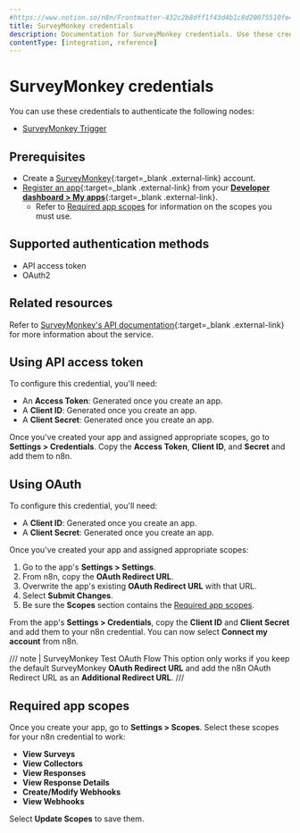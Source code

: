 ```yaml
---
#https://www.notion.so/n8n/Frontmatter-432c2b8dff1f43d4b1c8d20075510fe4
title: SurveyMonkey credentials
description: Documentation for SurveyMonkey credentials. Use these credentials to authenticate SurveyMonkey in n8n, a workflow automation platform.
contentType: [integration, reference]
---
```


# SurveyMonkey credentials

You can use these credentials to authenticate the following nodes:

- [SurveyMonkey Trigger](/integrations/builtin/trigger-nodes/n8n-nodes-base.surveymonkeytrigger.md)


## Prerequisites

- Create a [SurveyMonkey](https://www.surveymonkey.com){:target=_blank .external-link} account.
- [Register an app](https://api.surveymonkey.com/v3/docs?api_key=3yr7n6m8sjwvm48x8nhxej52#registering-an-app){:target=_blank .external-link} from your [**Developer dashboard > My apps**](https://developer.surveymonkey.com/apps/){:target=_blank .external-link}.
    - Refer to [Required app scopes](#required-app-scopes) for information on the scopes you must use.

## Supported authentication methods

- API access token
- OAuth2

## Related resources

Refer to [SurveyMonkey's API documentation](https://developer.surveymonkey.com/api/v3/#SurveyMonkey-Api){:target=_blank .external-link} for more information about the service.

## Using API access token

To configure this credential, you'll need:

- An **Access Token**: Generated once you create an app.
- A **Client ID**: Generated once you create an app.
- A **Client Secret**: Generated once you create an app.

Once you've created your app and assigned appropriate scopes, go to **Settings > Credentials**. Copy the **Access Token**, **Client ID**, and **Secret** and add them to n8n.

## Using OAuth

To configure this credential, you'll need:

- A **Client ID**: Generated once you create an app.
- A **Client Secret**: Generated once you create an app.

Once you've created your app and assigned appropriate scopes:

1. Go to the app's **Settings > Settings**.
2. From n8n, copy the **OAuth Redirect URL**.
3. Overwrite the app's existing **OAuth Redirect URL** with that URL.
4. Select **Submit Changes**.
5. Be sure the **Scopes** section contains the [Required app scopes](#required-app-scopes).

From the app's **Settings > Credentials**, copy the **Client ID** and **Client Secret** and add them to your n8n credential. You can now select **Connect my account** from n8n.

/// note | SurveyMonkey Test OAuth Flow
This option only works if you keep the default SurveyMonkey **OAuth Redirect URL** and add the n8n OAuth Redirect URL as an **Additional Redirect URL**.
///

## Required app scopes

Once you create your app, go to **Settings > Scopes**. Select these scopes for your n8n credential to work:

- **View Surveys**
- **View Collectors**
- **View Responses**
- **View Response Details**
- **Create/Modify Webhooks**
- **View Webhooks**

Select **Update Scopes** to save them.
